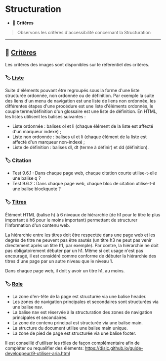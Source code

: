# Structuration

*  🔖 **Critères**

> Observons les critères d'accessibilité concernant la Structuration

___

## 📑 [Critères](https://www.numerique.gouv.fr/publications/rgaa-accessibilite/methode/criteres/#topic)

Les critères des images sont disponibles sur le référentiel des critères.

### 🏷️ **[Liste](https://references.modernisation.gouv.fr/rgaa-accessibilite/glossaire.html#listes)**

Suite d'éléments pouvant être regroupés sous la forme d'une liste structurée ordonnée, non ordonnée ou de définition. Par exemple la suite des liens d'un menu de navigation est une liste de liens non ordonnée, les différentes étapes d'une procédure est une liste d'éléments ordonnés, le couple terme/définition d'un glossaire est une liste de définition. En HTML, les listes utilisent les balises suivantes :
* Liste ordonnée : balises ol et li (chaque élément de la liste est affecté d'un marqueur indexé) ;
* Liste non ordonnée : balises ul et li (chaque élément de la liste est affecté d'un marqueur non-indexé ;
* Liste de définition : balises dl, dt (terme à définir) et dd (définition).

### 🏷️ **Citation**

* Test 9.6.1 : Dans chaque page web, chaque citation courte utilise-t-elle une balise q ?
* Test 9.6.2 : Dans chaque page web, chaque bloc de citation utilise-t-il une balise blockquote ?

### 🏷️ **[Titres](https://references.modernisation.gouv.fr/rgaa-accessibilite/glossaire.html#titre)**

Élément HTML (balise h) à 6 niveaux de hiérarchie (de h1 pour le titre le plus important à h6 pour le moins important) permettant de structurer l'information d'un contenu web.

La hiérarchie entre les titres doit être respectée dans une page web et les degrés de titre ne peuvent pas être sautés (un titre h3 ne peut pas venir directement après un titre h1, par exemple). Par contre, la hiérarchie ne doit pas obligatoirement débuter par un h1. Même si cet usage n'est pas encouragé, il est considéré comme conforme de débuter la hiérarchie des titres d'une page par un autre niveau que le niveau 1.

Dans chaque page web, il doit y avoir un titre h1, au moins.

### 🏷️ **[Role](https://references.modernisation.gouv.fr/rgaa-accessibilite/glossaire.html#arborescence-du-document)**

* La zone d'en-tête de la page est structurée via une balise header.
* Les zones de navigation principales et secondaires sont structurées via une balise nav.
* La balise nav est réservée à la structuration des zones de navigation principales et secondaires.
* La zone de contenu principal est structurée via une balise main.
* La structure du document utilise une balise main unique.
* La zone de pied de page est structurée via une balise footer.

Il est conseillé d'utiliser les rôles de façon complémentaire afin de compléter ou requalifier des éléments: https://disic.github.io/guide-developpeur/9-utiliser-aria.html